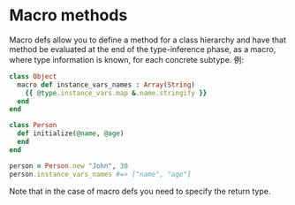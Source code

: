# Macro methods

Macro defs allow you to define a method for a class hierarchy and have that method be evaluated at the end of the type-inference phase, as a macro, where type information is known, for each concrete subtype. 例:

```ruby
class Object
  macro def instance_vars_names : Array(String)
    {{ @type.instance_vars.map &.name.stringify }}
  end
end

class Person
  def initialize(@name, @age)
  end
end

person = Person.new "John", 30
person.instance_vars_names #=> ["name", "age"]
```

Note that in the case of macro defs you need to specify the return type.

